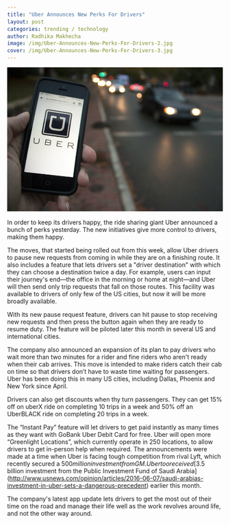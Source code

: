 ```yaml
---
title: "Uber Announces New Perks For Drivers"
layout: post
categories: trending / technology
author: Radhika Makhecha
image: /img/Uber-Announces-New-Perks-For-Drivers-2.jpg
cover: /img/Uber-Announces-New-Perks-For-Drivers-3.jpg
---
```


![Existential - Uber Announces New Perks For Drivers](/img/Uber-Announces-New-Perks-For-Drivers.jpg)

In order to keep its drivers happy, the ride sharing giant Uber announced a bunch of perks yesterday. The new initiatives give more control to drivers, making them happy.

The moves, that started being rolled out from this week, allow Uber drivers to pause new requests from coming in while they are on a finishing route. It also includes a feature that lets drivers set a "driver destination" with which they can choose a destination twice a day. For example, users can input their journey's end—the office in the morning or home at night—and Uber will then send only trip requests that fall on those routes. This facility was available to drivers of only few of the US cities, but now it will be more broadly available.

With its new pause request feature, drivers can hit pause to stop receiving new requests and then press the button again when they are ready to resume duty. The feature will be piloted later this month in several US and international cities.

The company also announced an expansion of its plan to pay drivers who wait more than two minutes for a rider and fine riders who aren't ready when their cab arrives. This move is intended to make riders catch their cab on time so that drivers don’t have to waste time waiting for passengers. Uber has been doing this in many US cities, including Dallas, Phoenix and New York since April.

Drivers can also get discounts when thy turn passengers. They can get 15% off on uberX ride on completing 10 trips in a week and 50% off an UberBLACK ride on completing 20 trips in a week.

The “Instant Pay” feature will let drivers to get paid instantly as many times as they want with GoBank Uber Debit Card for free. Uber will open more “Greenlight Locations”, which currently operate in 250 locations, to allow drivers to get in-person help when required.
The announcements were made at a time when Uber is facing tough competition from rival Lyft, which recently secured a $500 million investment from GM. Uber too received [$3.5 billion investment from the Public Investment Fund of Saudi Arabia](http://www.usnews.com/opinion/articles/2016-06-07/saudi-arabias-investment-in-uber-sets-a-dangerous-precedent) earlier this month.

The company's latest app update lets drivers to get the most out of their time on the road and manage their life well as the work revolves around life, and not the other way around.
